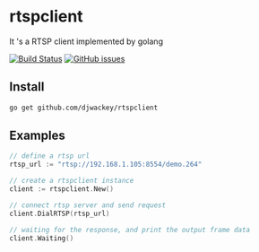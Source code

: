 # rtspclient
It 's a RTSP client implemented by golang

[![Build Status](https://travis-ci.org/djwackey/rtspclient.svg?branch=master)](https://travis-ci.org/djwackey/rtspclient) [![GitHub issues](https://img.shields.io/github/issues/djwackey/rtspclient.svg)](https://github.com/djwackey/rtspclient/issues)

## Install

```bash
go get github.com/djwackey/rtspclient
```

## Examples

```go
// define a rtsp url
rtsp_url := "rtsp://192.168.1.105:8554/demo.264"

// create a rtspclient instance
client := rtspclient.New()

// connect rtsp server and send request
client.DialRTSP(rtsp_url)

// waiting for the response, and print the output frame data
client.Waiting()

```
